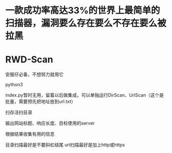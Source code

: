 # 一款成功率高达33%的世界上最简单的扫描器，漏洞要么存在要么不存在要么被拉黑

# RWD-Scan
安服仔必备，不想努力就用它

python3


index.py暂时无用，留着以后做集成，可以单独运行DirScan、UrlScan（这个是批量，需要预先把地址放到url.txt）

扫存活扫目录

输出网站标题、响应长度、目标使用的server

根据结果收集有用的信息

目录扫描最好是不要斜杠结尾
url扫描最好是加上http或https
